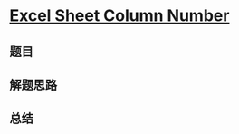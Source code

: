 # [Excel Sheet Column Number](https://leetcode.com/problems/excel-sheet-column-number/)
## 题目


## 解题思路


## 总结


